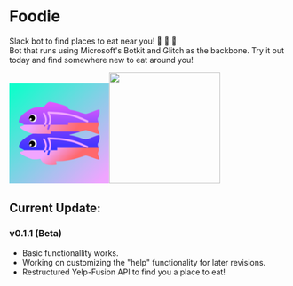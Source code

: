 # Foodie
Slack bot to find places to eat near you! :hamburger: :fries: :beer: <br>
Bot that runs using Microsoft's Botkit and Glitch as the backbone. Try it out today and find somewhere new to eat around you!

<img src="glitch_foodie.png" width="180" height="180" /><img src="https://api.playfab.com/assets/img/slack_playfab.png" width="200" height="200" />

## Current Update:
### v0.1.1 (Beta)
- Basic functionallity works.
- Working on customizing the "help" functionality for later revisions.
- Restructured Yelp-Fusion API to find you a place to eat!
